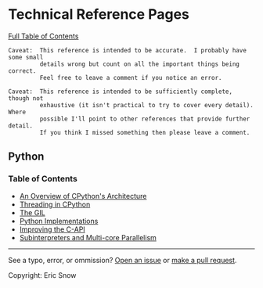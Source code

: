 # Technical Reference Pages

[Full Table of Contents](../index.md)

```
Caveat:  This reference is intended to be accurate.  I probably have some small
         details wrong but count on all the important things being correct.
         Feel free to leave a comment if you notice an error.
```
```
Caveat:  This reference is intended to be sufficiently complete, though not
         exhaustive (it isn't practical to try to cover every detail).  Where
         possible I'll point to other references that provide further detail.
         If you think I missed something then please leave a comment.
```


## Python

### Table of Contents

* [An Overview of CPython's Architecture](cpython-architecture.md)
* [Threading in CPython](cpython-threading.md)
* [The GIL](cpython-gil.md)
* [Python Implementations](alternate-implementations.md)
* [Improving the C-API](capi-improvements.md)
* [Subinterpreters and Multi-core Parallelism](multicore-subinterpreters.md)

---

See a typo, error, or ommission?  [Open an issue](https://github.com/ericsnowcurrently/reference-pages/issues)
or [make a pull request](https://github.com/ericsnowcurrently/reference-pages/pulls).

Copyright:  Eric Snow
